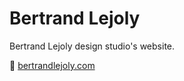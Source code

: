 
# Bertrand Lejoly

Bertrand Lejoly design studio's website.

🔗 [bertrandlejoly.com](www.bertrandlejoly.com)
